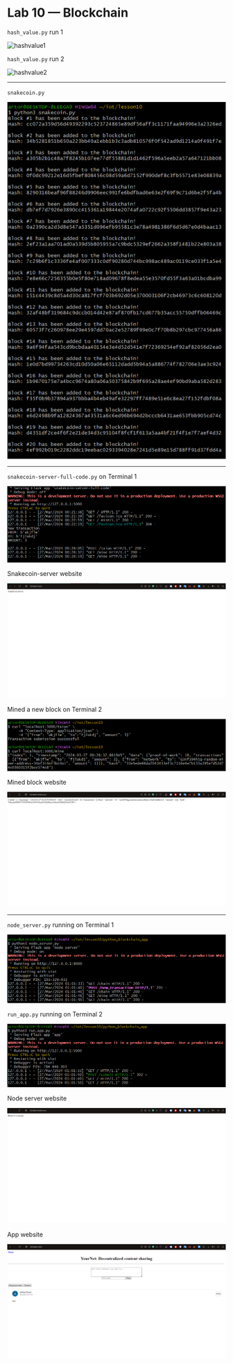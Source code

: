 # Lab 10 — Blockchain
`hash_value.py` run 1

![hashvalue1](img/hashvalue1.png)

`hash_value.py` run 2

![hashvalue2](img/hashvalue2.png)

---
`snakecoin.py`

![snakecoin](img/snakecoin.png)

---
`snakecoin-server-full-code.py` on Terminal 1

![snakecoinserver](img/snakecoinserver.png)

Snakecoin-server website

![snakecoinserverweb](img/snakecoinserverweb.png)

Mined a new block on Terminal 2

![minedblock](img/minedblock.png)

Mined block website

![minedblockweb](img/minedblockweb.png)

---
`node_server.py` running on Terminal 1

![nodeserver](img/nodeserver.png)

`run_app.py` running on Terminal 2

![runapp](img/runapp.png)

Node server website

![nodeserverweb](img/nodeserverweb.png)

App website

![runappweb](img/runappweb.png)
